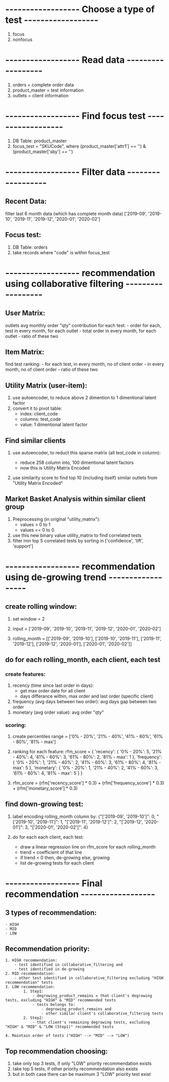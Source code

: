 # ------------------ Choose a type of test ------------------

1. focus
2. nonfocus

# ------------------ Read data ------------------

1. orders = complete order data
2. product_master = test information
3. outlets = client information

# ------------------ Find focus test ------------------

1. DB Table: product_master
2. focus_test = "SKUCode", where (product_master['attr1'] == '') & (product_master['sby'] == '')

# ------------------ Filter data ------------------

## Recent Data:

filter last 6 month data (which has complete month data)
['2019-09', '2019-10', '2019-11', '2019-12', '2020-01', '2020-02']

## Focus test:

1. DB Table: orders
2. take records where "code" is within focus_test

# ------------------ recommendation using collaborative filtering ------------------

## User Matrix:

outlets avg monthly order "qty" contribution for each test:
    - order for each, test in every month, for each outlet
    - total order in every month, for each outlet
    - ratio of these two

## Item Matrix:

find test ranking:
    - for each test, in every month, no of client order
    - in every month, no of client order
    - ratio of these two

## Utility Matrix (user-item):

1. use autoencoder, to reduce above 2 dimention to 1 dimentional latent factor
2. convert it to pivot table:
    - index: client_code
    - columns: test_code
    - value: 1 dimentional latent factor

## Find similar clients

1. use autoencoder, to reduct this sparse matrix (all test_code in column):
    - reduce 258 column into, 100 dimentional latent factors
    - now this is Utility Matrix Encoded

2. use similarity score to find top 10 (including itself) similar outlets from "Utility Matrix Encoded"

## Market Basket Analysis within similar client group

1. Preprocessing (in original "utility_matrix"):
    - values > 0 to 1
    - values <= 0 to 0
2. use this new binary value utility_matrix to find correlated tests
3. filter min top 5 correlated tests by sorting in ['confidence', 'lift', 'support']

# ------------------ recommendation using de-growing trend ------------------

## create rolling window:

1. set window = 2
2. input = ['2019-09', '2019-10', '2019-11', '2019-12', '2020-01', '2020-02']

3. rolling_month = [['2019-09', '2019-10'],
                    ['2019-10', '2019-11'],
                    ['2019-11', '2019-12'],
                    ['2019-12', '2020-01'],
                    ['2020-01', '2020-02']]

## do for each rolling_month, each client, each test

### create features:

1. recency (time since last order in days):
    - get max order date for all client
    - days differance within, max order and last order (specific client)
2. frequency (avg days between two order): avg days gap between two order
3. monetary (avg order value): avg order "qty"

### scoring:

1. create percentiles range = ['0% - 20%', '21% - 40%', '41% - 60%', '61% - 80%', '81% - max']

2. ranking for each feature: 
        rfm_score = {
            'recency': {
                '0% - 20%': 5,
                '21% - 40%': 4,
                '41% - 60%': 3,
                '61% - 80%': 2,
                '81% - max': 1
            },
            'frequency': {
                '0% - 20%': 1,
                '21% - 40%': 2,
                '41% - 60%': 3,
                '61% - 80%': 4,
                '81% - max': 5
            },
            'monetary': {
                '0% - 20%': 1,
                '21% - 40%': 2,
                '41% - 60%': 3,
                '61% - 80%': 4,
                '81% - max': 5
            }
        }
3. rfm_score = (rfm['recency_score'] * 0.3) + (rfm['frequency_score'] * 0.3) + (rfm['monetary_score'] * 0.3)

## find down-growing test:

1. label encoding rolling_month column by:
    {"['2019-09', '2019-10']": 0,
    "['2019-10', '2019-11']": 1,
    "['2019-11', '2019-12']": 2,
    "['2019-12', '2020-01']": 3,
    "['2020-01', '2020-02']": 4}

2. do for each each client, each test:
    - draw a linear regression line on rfm_score for each rolling_month
    - trend = coefficient of that line
    - if trend < 0 then, de-growing
      else, growing
    - list de-growing tests for each client

# ------------------ Final recommendation ------------------

## 3 types of recommendation:
    - HIGH
    - MID
    - LOW
## Recommendation priority:

    1. HIGH recommendation:
        - test identified in collaborative_filtering and
        - test identified in de-growing
    2. MID recommendation:
        - other test identified in collaborative_filtering excluding "HIGH recommendation" tests
    3. LOW recommendation:
            1. Step1:
                - degrowing_product_remains = that client's degrowing tests, excluding "HIGH" & "MID" recommended tests
                - tests belongs to:
                    - degrowing_product_remains and
                    - other similar client's collaborative_filtering tests
            2. Step2:
                - that client's remaining degrowing tests, excluding "HIGH" & "MID" & "LOW (Step1)" recommended tests

    4. Maintain order of tests ("HIGH" --> "MID" --> "LOW")

## Top recommendation choosing:

1. take only top 3 tests, if only "LOW" priority recommendation exists
2. take top 5 tests, if other priority recommendation also exists
3. but in both case there can be maximum 3 "LOW" priority test exist